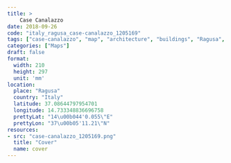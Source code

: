 ```yaml
---
title: > 
    Case Canalazzo
date: 2018-09-26
code: "italy_ragusa_case-canalazzo_1205169"
tags: ["case-canalazzo", "map", "architecture", "buildings", "Ragusa", "Italy"]
categories: ["Maps"]
draft: false
format:
  width: 210
  height: 297
  unit: 'mm'
location:
  place: "Ragusa"
  country: "Italy"
  latitude: 37.08644797954701
  longitude: 14.733348836696758
  prettyLat: "14\u00b044'0.055\"E"
  prettyLon: "37\u00b05'11.21\"N"
resources:
- src: "case-canalazzo_1205169.png"
  title: "Cover"
  name: cover
---
```

